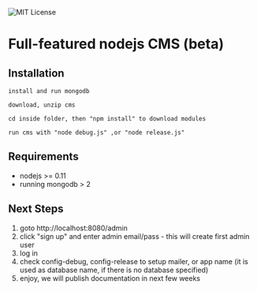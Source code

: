 
![MIT License][license-image]

# Full-featured nodejs CMS (beta)

## Installation

```
install and run mongodb
```

```
download, unzip cms
```

```
cd inside folder, then "npm install" to download modules
```

```
run cms with "node debug.js" ,or "node release.js"
```

## Requirements
- nodejs >= 0.11
- running mongodb > 2

## Next Steps
1. goto http://localhost:8080/admin
2. click "sign up" and enter admin email/pass - this will create first admin user
3. log in
4. check config-debug, config-release to setup mailer, or app name (it is used as database name, if there is no database specified)
5. enjoy, we will publish documentation in next few weeks

[license-image]: https://img.shields.io/badge/license-MIT-blue.svg?style=flat
[license-url]: license.txt